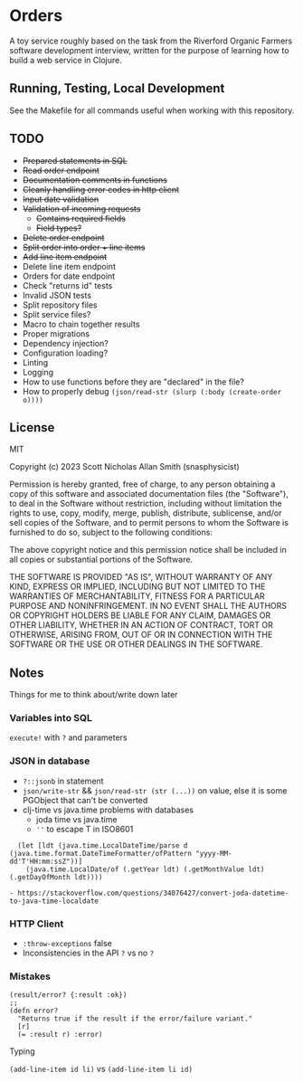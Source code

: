 # Orders

A toy service roughly based on the task from the Riverford Organic Farmers
software development interview, written for the purpose of learning
how to build a web service in Clojure.

## Running, Testing, Local Development

See the Makefile for all commands useful when working with this repository.

## TODO

- ~~Prepared statements in SQL~~
- ~~Read order endpoint~~
- ~~Documentation comments in functions~~
- ~~Cleanly handling error codes in http client~~
- ~~Input date validation~~
- ~~Validation of incoming requests~~
    - ~~Contains required fields~~
    - ~~Field types?~~
- ~~Delete order endpoint~~
- ~~Split order into order + line items~~
- ~~Add line item endpoint~~
- Delete line item endpoint
- Orders for date endpoint
- Check "returns id" tests
- Invalid JSON tests
- Split repository files
- Split service files?
- Macro to chain together results
- Proper migrations
- Dependency injection?
- Configuration loading?
- Linting
- Logging
- How to use functions before they are "declared" in the file?
- How to properly debug `(json/read-str (slurp (:body (create-order o))))`

## License

MIT

Copyright (c) 2023 Scott Nicholas Allan Smith (snasphysicist)

Permission is hereby granted, free of charge, to any person obtaining a copy
of this software and associated documentation files (the "Software"), to deal
in the Software without restriction, including without limitation the rights
to use, copy, modify, merge, publish, distribute, sublicense, and/or sell
copies of the Software, and to permit persons to whom the Software is
furnished to do so, subject to the following conditions:

The above copyright notice and this permission notice shall be included in all
copies or substantial portions of the Software.

THE SOFTWARE IS PROVIDED "AS IS", WITHOUT WARRANTY OF ANY KIND, EXPRESS OR
IMPLIED, INCLUDING BUT NOT LIMITED TO THE WARRANTIES OF MERCHANTABILITY,
FITNESS FOR A PARTICULAR PURPOSE AND NONINFRINGEMENT. IN NO EVENT SHALL THE
AUTHORS OR COPYRIGHT HOLDERS BE LIABLE FOR ANY CLAIM, DAMAGES OR OTHER
LIABILITY, WHETHER IN AN ACTION OF CONTRACT, TORT OR OTHERWISE, ARISING FROM,
OUT OF OR IN CONNECTION WITH THE SOFTWARE OR THE USE OR OTHER DEALINGS IN THE
SOFTWARE.

## Notes

Things for me to think about/write down later

### Variables into SQL

`execute!` with `?` and parameters

### JSON in database

- `?::jsonb` in statement
- `json/write-str` && `json/read-str (str (...))` on value,
    else it is some PGObject that can't be converted
- clj-time vs java.time problems with databases
    - joda time vs java.time
    - `''` to escape T in ISO8601
```
  (let [ldt (java.time.LocalDateTime/parse d (java.time.format.DateTimeFormatter/ofPattern "yyyy-MM-dd'T'HH:mm:ssZ"))]
    (java.time.LocalDate/of (.getYear ldt) (.getMonthValue ldt) (.getDayOfMonth ldt))))
```
    - https://stackoverflow.com/questions/34076427/convert-joda-datetime-to-java-time-localdate
    
### HTTP Client

- `:throw-exceptions` false
- Inconsistencies in the API `?` vs no `?`

### Mistakes

```
(result/error? {:result :ok})
;;
(defn error? 
  "Returns true if the result if the error/failure variant."
  [r] 
  (= :result r) :error)
```

Typing

`(add-line-item id li)` vs `(add-line-item li id)`
